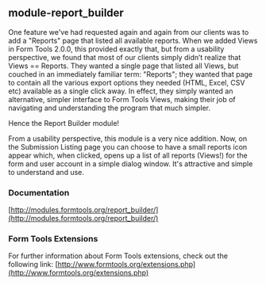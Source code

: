 ## module-report_builder

One feature we've had requested again and again from our clients was to add a "Reports" page that listed all available reports. When we added Views in Form Tools 2.0.0, this provided exactly that, but from a usability perspective, we found that most of our clients simply didn’t realize that Views == Reports. They wanted a single page that listed all Views, but couched in an immediately familiar term: "Reports"; they wanted that page to contain all the various export options they needed (HTML, Excel, CSV etc) available as a single click away. In effect, they simply wanted an alternative, simpler interface to Form Tools Views, making their job of navigating and understanding the program that much simpler.

Hence the Report Builder module!

From a usability perspective, this module is a very nice addition. Now, on the Submission Listing page you can choose to have a small reports icon appear which, when clicked, opens up a list of all reports (Views!) for the form and user account in a simple dialog window. It's attractive and simple to understand and use.

### Documentation

[http://modules.formtools.org/report_builder/](http://modules.formtools.org/report_builder/)

### Form Tools Extensions

For further information about Form Tools extensions, check out the following link:
[http://www.formtools.org/extensions.php](http://www.formtools.org/extensions.php)
